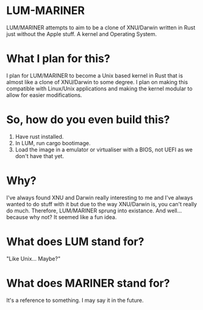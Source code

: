 # LUM-MARINER
LUM/MARINER attempts to aim to be a clone of XNU/Darwin written in Rust just without the Apple stuff. A kernel and Operating System.

# What I plan for this?

I plan for LUM/MARINER to become a Unix based kernel in Rust that is almost like a clone of XNU/Darwin to some degree. I plan on making this compatible with Linux/Unix applications and making the kernel modular to allow for easier modifications.

# So, how do you even build this?

1. Have rust installed.
2. In LUM, run cargo bootimage.
3. Load the image in a emulator or virtualiser with a BIOS, not UEFI as we don't have that yet.

# Why?
I've always found XNU and Darwin really interesting to me and I've always wanted to do stuff with it but due to the way XNU/Darwin is, you can't really do much. Therefore, LUM/MARINER sprung into existance. And well... because why not? It seemed like a fun idea.

# What does LUM stand for?
"Like Unix... Maybe?"

# What does MARINER stand for?
It's a reference to something. I may say it in the future.
